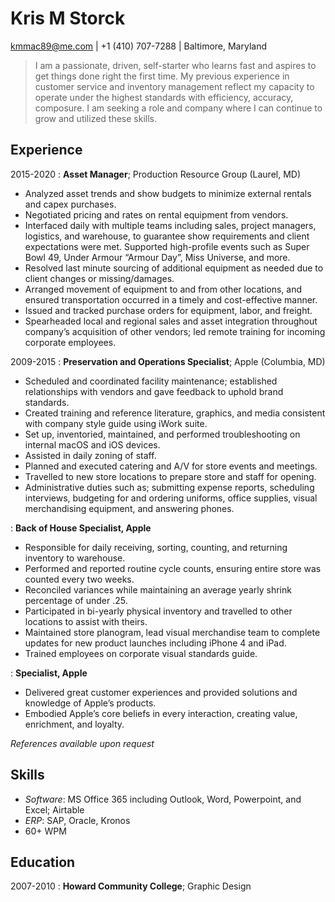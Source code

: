 Kris M Storck
=============

<kmmac89@me.com> | +1 (410) 707-7288 | Baltimore, Maryland

> I am a passionate, driven, self-starter who learns fast and aspires to get 
> things done right the first time. My previous experience in customer service 
> and inventory management reflect my capacity to operate under the highest
> standards with efficiency, accuracy, composure. I am seeking a role and 
> company where I can continue to grow and utilized these skills.

Experience
----------

2015-2020
:   **Asset Manager**; Production Resource Group (Laurel, MD)

- Analyzed asset trends and show budgets to minimize external rentals and capex purchases.
- Negotiated pricing and rates on rental equipment from vendors.
- Interfaced daily with multiple teams including sales, project managers, logistics, and warehouse, to guarantee show requirements and client expectations were met. Supported high-profile events such as Super Bowl 49, Under Armour “Armour Day”, Miss Universe, and more. 
- Resolved last minute sourcing of additional equipment as needed due to client changes or missing/damages. 
- Arranged movement of equipment to and from other locations, and ensured transportation occurred in a timely and cost-effective manner.
- Issued and tracked purchase orders for equipment, labor, and freight.
- Spearheaded local and regional sales and asset integration throughout company’s acquisition of other vendors; led remote training for incoming corporate employees.

2009-2015
:   **Preservation and Operations Specialist**; Apple (Columbia, MD)

- Scheduled and coordinated facility maintenance; established relationships with vendors and gave feedback to uphold brand standards.
- Created training and reference literature, graphics, and media consistent with company style guide using iWork suite.
- Set up, inventoried, maintained, and performed troubleshooting on internal macOS and iOS devices.
- Assisted in daily zoning of staff.
- Planned and executed catering and A/V for store events and meetings. 
- Travelled to new store locations to prepare store and staff for opening.
- Administrative duties such as; submitting expense reports, scheduling interviews, budgeting for and ordering uniforms, office supplies, visual merchandising equipment, and answering phones.

:	**Back of House Specialist, Apple**

- Responsible for daily receiving, sorting, counting, and returning inventory to warehouse.
- Performed and reported routine cycle counts, ensuring entire store was counted every two weeks.
- Reconciled variances while maintaining an average yearly shrink percentage of under .25. 
- Participated in bi-yearly physical inventory and travelled to other locations to assist with theirs.
- Maintained store planogram, lead visual merchandise team to complete updates for new product launches including iPhone 4 and iPad.
- Trained employees on corporate visual standards guide.

:	**Specialist, Apple**

- Delivered great customer experiences and provided solutions and knowledge of Apple’s products.
- Embodied Apple’s core beliefs in every interaction, creating value, enrichment, and loyalty.

*References available upon request*

Skills
------

* *Software*: MS Office 365 including Outlook, Word, Powerpoint, and Excel; Airtable
* *ERP*: SAP, Oracle, Kronos
* 60+ WPM

Education
---------

2007-2010
:	**Howard Community College**; Graphic Design






